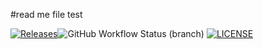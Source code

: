 #read me file
test

[![Releases](https://img.shields.io/github/release/tormad1/sem/all.svg?style=flat-square)](https://github.com/tormad1/sem/releases)![GitHub Workflow Status (branch)](https://img.shields.io/github/actions/workflow/status/tormad1/sem/main.yml?branch=main)
[![LICENSE](https://img.shields.io/github/license/tormad1/sem.svg?style=flat-square)](https://github.com/tormad1/sem/blob/main/LICENSE)